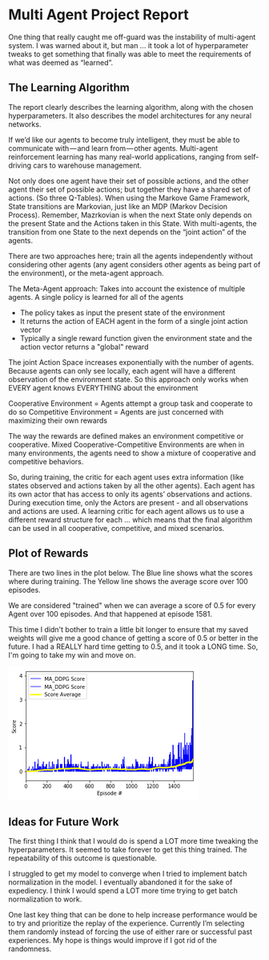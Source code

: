 # Multi Agent Project Report

One thing that really caught me off-guard was the instability of multi-agent system.  I was warned about it, but man … it took a lot of hyperparameter tweaks to get something that finally was able to meet the requirements of what was deemed as “learned”.

## The Learning Algorithm

The report clearly describes the learning algorithm, along with the chosen hyperparameters. It also describes the model architectures for any neural networks.

If we’d like our agents to become truly intelligent, they must be able to communicate with — and learn from — other agents. Multi-agent reinforcement learning has many real-world applications, ranging from self-driving cars to warehouse management.

Not only does one agent have their set of possible actions, and the other agent their set of possible actions; but together they have a shared set of actions.  (So three Q-Tables).  When using the Markove Game Framework, State transitions are Markovian, just like an MDP (Markov Decision Process).  Remember, Mazrkovian is when the next State only depends on the present State and the Actions taken in this State.  With multi-agents, the transition from one State to the next depends on the “joint action” of the agents.

There are two approaches here; train all the agents independently without considering other agents (any agent considers other agents as being part of the environment), or the meta-agent approach.

The Meta-Agent approach:
Takes into account the existence of multiple agents.  A single policy is learned for all of the agents
-	The policy takes as input the present state of the environment
-	It returns the action of EACH agent in the form of a single joint action vector
-	Typically a single reward function given the environment state and the action vector returns a "global" reward

The joint Action Space increases exponentially with the number of agents.
Because agents can only see locally, each agent will have a different observation of the environment state.  So this approach only works when EVERY agent knows EVERYTHING about the environment

Cooperative Environment = Agents attempt a group task and cooperate to do so
Competitive Environment = Agents are just concerned with maximizing their own rewards
 
The way the rewards are defined makes an environment competitive or cooperative.  Mixed Cooperative-Competitive Environments are when in many environments, the agents need to show a mixture of cooperative and competitive behaviors.

So, during training, the critic for each agent uses extra information (like states observed and actions taken by all the other agents).  Each agent has its own actor that has access to only its agents’ observations and actions.  During execution time, only the Actors are present - and all observations and actions are used.  A learning critic for each agent allows us to use a different reward structure for each … which means that the final algorithm can be used in all cooperative, competitive, and mixed scenarios.

## Plot of Rewards

There are two lines in the plot below.  The Blue line shows what the scores where during training.  The Yellow line shows the average score over 100 episodes.

We are considered "trained" when we can average a score of 0.5 for every Agent over 100 episodes.  And that happened at episode 1581.

This time I didn't bother to train a little bit longer to ensure that my saved weights will give me a good chance of getting a score of 0.5 or better in the future.  I had a REALLY hard time getting to 0.5, and it took a LONG time.  So, I'm going to take my win and move on.

![MA_DDPG Plot.png](https://github.com/the-john/Multi_Agent_DDPG_Project/blob/master/MA_DDPG%20Plot.png)
 

## Ideas for Future Work

The first thing I think that I would do is spend a LOT more time tweaking the hyperparameters.  It seemed to take forever to get this thing trained.  The repeatability of this outcome is questionable.

I struggled to get my model to converge when I tried to implement batch normalization in the model.  I eventually abandoned it for the sake of expediency.  I think I would spend a LOT more time trying to get batch normalization to work.

One last key thing that can be done to help increase performance would be to try and prioritize the replay of the experience.  Currently I’m selecting them randomly instead of forcing the use of either rare or successful past experiences.  My hope is things would improve if I got rid of the randomness.  

